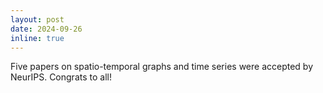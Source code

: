 ```yaml
---
layout: post
date: 2024-09-26
inline: true
---
```

Five papers on spatio-temporal graphs and time series were accepted by NeurIPS. Congrats to all!